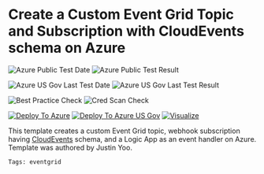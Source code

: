 # Create a Custom Event Grid Topic and Subscription with CloudEvents schema on Azure

![Azure Public Test Date](https://azurequickstartsservice.blob.core.windows.net/badges/101-event-grid-cloudevents/PublicLastTestDate.svg)
![Azure Public Test Result](https://azurequickstartsservice.blob.core.windows.net/badges/101-event-grid-cloudevents/PublicDeployment.svg)

![Azure US Gov Last Test Date](https://azurequickstartsservice.blob.core.windows.net/badges/101-event-grid-cloudevents/FairfaxLastTestDate.svg)
![Azure US Gov Last Test Result](https://azurequickstartsservice.blob.core.windows.net/badges/101-event-grid-cloudevents/FairfaxDeployment.svg)

![Best Practice Check](https://azurequickstartsservice.blob.core.windows.net/badges/101-event-grid-cloudevents/BestPracticeResult.svg)
![Cred Scan Check](https://azurequickstartsservice.blob.core.windows.net/badges/101-event-grid-cloudevents/CredScanResult.svg)

[![Deploy To Azure](https://raw.githubusercontent.com/fathym-it/azure-quickstart-templates/master/1-CONTRIBUTION-GUIDE/images/deploytoazure.svg?sanitize=true)](https://portal.azure.com/#create/Microsoft.Template/uri/https%3A%2F%2Fraw.githubusercontent.com%2Ffathym-it%2Fazure-quickstart-templates%2Fmaster%2F101-event-grid-cloudevents%2Fazuredeploy.json)
[![Deploy To Azure US Gov](https://raw.githubusercontent.com/fathym-it/azure-quickstart-templates/master/1-CONTRIBUTION-GUIDE/images/deploytoazuregov.svg?sanitize=true)](https://portal.azure.us/#create/Microsoft.Template/uri/https%3A%2F%2Fraw.githubusercontent.com%2Ffathym-it%2Fazure-quickstart-templates%2Fmaster%2F101-event-grid-cloudevents%2Fazuredeploy.json)
[![Visualize](https://raw.githubusercontent.com/fathym-it/azure-quickstart-templates/master/1-CONTRIBUTION-GUIDE/images/visualizebutton.svg?sanitize=true)](http://armviz.io/#/?load=https%3A%2F%2Fraw.githubusercontent.com%2Ffathym-it%2Fazure-quickstart-templates%2Fmaster%2F101-event-grid-cloudevents%2Fazuredeploy.json)    

This template creates a custom Event Grid topic, webhook subscription having [CloudEvents](https://cloudevents.io) schema, and a Logic App as an event handler on Azure. Template was authored by Justin Yoo.

`Tags: eventgrid`
